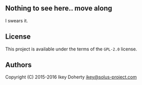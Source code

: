Nothing to see here.. move along
--------------------------------

I swears it.


License
-------

This project is available under the terms of the `GPL-2.0` license.


Authors
-------

Copyright (C) 2015-2016 Ikey Doherty <ikey@solus-project.com>
